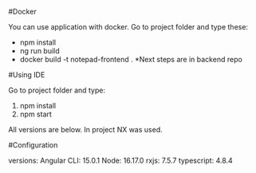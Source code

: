 #Docker

You can use application with docker.
Go to project folder and type these:
- npm install
- ng run build
- docker build -t notepad-frontend .
*Next steps are in backend repo

#Using IDE

Go to project folder and type:
1. npm install
2. npm start

All versions are below. In project NX was used.

#Configuration

versions:
Angular CLI: 15.0.1
Node: 16.17.0
rxjs: 7.5.7
typescript: 4.8.4
